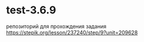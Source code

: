 # test-3.6.9
репозиторий для прохождения задания https://stepik.org/lesson/237240/step/9?unit=209628
